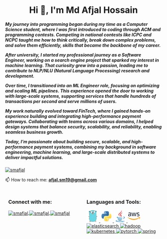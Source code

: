 <h1 align="center">Hi 👋, I'm Md Afjal Hossain</h1>
<h5>
  My journey into programming began during my time as a Computer Science student, where I was first introduced to coding through ACM and programming contests. Competing in national contests like ICPC and NCPC taught me how to think critically, break down complex problems, and solve them efficiently, skills that became the backbone of my career.

After university, I started my professional journey as a Software Engineer, working on a search engine project that sparked my interest in machine learning. That curiosity grew into a passion, leading me to contribute to NLP/NLU (Natural Language Processing) research and development.

Over time, I transitioned into an ML Engineer role, focusing on optimizing and scaling ML pipelines. This experience opened the door to working with large-scale systems, supporting services that handle hundreds of transactions per second and serve millions of users.

My work naturally evolved toward FinTech, where I gained hands-on experience building and integrating high-performance payment gateways. Collaborating with teams across various domains, I helped design systems that balance security, scalability, and reliability, enabling seamless business growth.

Today, I’m passionate about building secure, scalable, and high-performance payment systems, combining my background in software engineering, machine learning, and large-scale distributed systems to deliver impactful solutions.
</h5>

<p align="left">
  <a href="https://twitter.com/smafjal" target="blank">
    <img src="https://img.shields.io/twitter/follow/smafjal?logo=twitter&style=for-the-badge" alt="smafjal" />
  </a>
</p>

📫 How to reach me: **afjal.sm19@gmail.com**

<div style="display: flex; flex-wrap: wrap; justify-content: space-between;">
  <div style="flex: 1 1 45%; padding: 10px;">
    <h3>Connect with me:</h3>
    <p>
      <a href="https://linkedin.com/in/smafjal" target="blank">
        <img align="center" src="https://raw.githubusercontent.com/rahuldkjain/github-profile-readme-generator/master/src/images/icons/Social/linked-in-alt.svg" alt="smafjal" height="30" width="40" />
      </a>
      <a href="https://twitter.com/smafjal" target="blank">
        <img align="center" src="https://raw.githubusercontent.com/rahuldkjain/github-profile-readme-generator/master/src/images/icons/Social/twitter.svg" alt="smafjal" height="30" width="40" />
      </a>
      <a href="https://www.leetcode.com/smafjal" target="blank">
        <img align="center" src="https://raw.githubusercontent.com/rahuldkjain/github-profile-readme-generator/master/src/images/icons/Social/leet-code.svg" alt="smafjal" height="30" width="40" />
      </a>
    </p>
  </div>

  <div style="flex: 1 1 45%; padding: 10px;">
    <h3>Languages and Tools:</h3>
    <p>
      <a href="https://golang.org" target="_blank" rel="noreferrer">
        <img src="https://raw.githubusercontent.com/devicons/devicon/master/icons/go/go-original.svg" alt="go" width="40" height="40"/>
      </a>
      <a href="https://www.python.org" target="_blank" rel="noreferrer">
        <img src="https://raw.githubusercontent.com/devicons/devicon/master/icons/python/python-original.svg" alt="python" width="40" height="40"/>
      </a>
      <a href="https://www.java.com" target="_blank" rel="noreferrer">
        <img src="https://raw.githubusercontent.com/devicons/devicon/master/icons/java/java-original.svg" alt="java" width="40" height="40"/>
      </a>
      <a href="https://aws.amazon.com" target="_blank" rel="noreferrer">
        <img src="https://raw.githubusercontent.com/devicons/devicon/master/icons/amazonwebservices/amazonwebservices-original-wordmark.svg" alt="aws" width="40" height="40"/>
      </a>
      <a href="https://www.elastic.co" target="_blank" rel="noreferrer">
        <img src="https://www.vectorlogo.zone/logos/elastic/elastic-icon.svg" alt="elasticsearch" width="40" height="40"/>
      </a>
      <a href="https://hadoop.apache.org/" target="_blank" rel="noreferrer">
        <img src="https://www.vectorlogo.zone/logos/apache_hadoop/apache_hadoop-icon.svg" alt="hadoop" width="40" height="40"/>
      </a>
      <a href="https://kubernetes.io" target="_blank" rel="noreferrer">
        <img src="https://www.vectorlogo.zone/logos/kubernetes/kubernetes-icon.svg" alt="kubernetes" width="40" height="40"/>
      </a>
      <a href="https://pytorch.org/" target="_blank" rel="noreferrer">
        <img src="https://www.vectorlogo.zone/logos/pytorch/pytorch-icon.svg" alt="pytorch" width="40" height="40"/>
      </a>
      <a href="https://spring.io/" target="_blank" rel="noreferrer">
        <img src="https://www.vectorlogo.zone/logos/springio/springio-icon.svg" alt="spring" width="40" height="40"/>
      </a>
    </p>
  </div>
</div>
